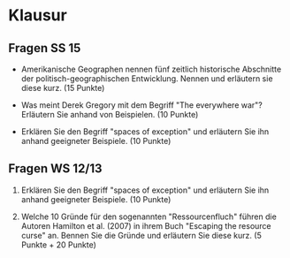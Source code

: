 # Klausur


## Fragen SS 15

-	Amerikanische Geographen nennen fünf zeitlich historische Abschnitte der politisch-geographischen Entwicklung. Nennen und erläutern sie diese kurz. (15 Punkte)

-	Was meint Derek Gregory mit dem Begriff "The everywhere war"? Erläutern Sie anhand von Beispielen. (10 Punkte)
-	Erklären Sie den Begriff "spaces of exception" und erläutern Sie ihn anhand geeigneter Beispiele. (10 Punkte)


## Fragen WS 12/13

1. Erklären Sie den Begriff "spaces of exception" und erläutern Sie ihn anhand geeigneter Beispiele. (10 Punkte)

2. Welche 10 Gründe für den sogenannten "Ressourcenfluch" führen die Autoren Hamilton et al. (2007) in ihrem Buch "Escaping the resource curse" an. Bennen Sie die Gründe und erläutern Sie diese kurz. (5 Punkte + 20 Punkte)
